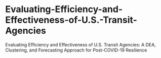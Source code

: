 # Evaluating-Efficiency-and-Effectiveness-of-U.S.-Transit-Agencies
Evaluating Efficiency and Effectiveness of U.S. Transit Agencies: A DEA, Clustering, and Forecasting Approach for Post-COVID-19 Resilience
